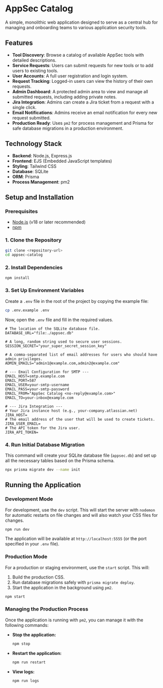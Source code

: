 # AppSec Catalog

A simple, monolithic web application designed to serve as a central hub for managing and onboarding teams to various application security tools.

## Features

- **Tool Discovery**: Browse a catalog of available AppSec tools with detailed descriptions.
- **Service Requests**: Users can submit requests for new tools or to add users to existing tools.
- **User Accounts**: A full user registration and login system.
- **Request Tracking**: Logged-in users can view the history of their own requests.
- **Admin Dashboard**: A protected admin area to view and manage all submitted requests, including adding private notes.
- **Jira Integration**: Admins can create a Jira ticket from a request with a single click.
- **Email Notifications**: Admins receive an email notification for every new request submitted.
- **Production Ready**: Uses `pm2` for process management and Prisma for safe database migrations in a production environment.

## Technology Stack

- **Backend**: Node.js, Express.js
- **Frontend**: EJS (Embedded JavaScript templates)
- **Styling**: Tailwind CSS
- **Database**: SQLite
- **ORM**: Prisma
- **Process Management**: pm2

## Setup and Installation

### Prerequisites

- [Node.js](https://nodejs.org/) (v18 or later recommended)
- [npm](https://www.npmjs.com/)

### 1. Clone the Repository

```bash
git clone <repository-url>
cd appsec-catalog
```

### 2. Install Dependencies

```bash
npm install
```

### 3. Set Up Environment Variables

Create a `.env` file in the root of the project by copying the example file:

```bash
cp .env.example .env
```

Now, open the `.env` file and fill in the required values.

```dotenv
# The location of the SQLite database file.
DATABASE_URL="file:./appsec.db"

# A long, random string used to secure user sessions.
SESSION_SECRET="your_super_secret_session_key"

# A comma-separated list of email addresses for users who should have admin privileges.
ADMIN_EMAILS="admin1@example.com,admin2@example.com"

# --- Email Configuration for SMTP ---
EMAIL_HOST=smtp.example.com
EMAIL_PORT=587
EMAIL_USER=your-smtp-username
EMAIL_PASS=your-smtp-password
EMAIL_FROM="AppSec Catalog <no-reply@example.com>"
EMAIL_TO=your-inbox@example.com

# --- Jira Integration ---
# Your Jira instance host (e.g., your-company.atlassian.net)
JIRA_HOST=
# The email address of the user that will be used to create tickets.
JIRA_USER_EMAIL=
# The API token for the Jira user.
JIRA_API_TOKEN=
```

### 4. Run Initial Database Migration

This command will create your SQLite database file (`appsec.db`) and set up all the necessary tables based on the Prisma schema.

```bash
npx prisma migrate dev --name init
```

## Running the Application

### Development Mode

For development, use the `dev` script. This will start the server with `nodemon` for automatic restarts on file changes and will also watch your CSS files for changes.

```bash
npm run dev
```

The application will be available at `http://localhost:5555` (or the port specified in your `.env` file).

### Production Mode

For a production or staging environment, use the `start` script. This will:
1. Build the production CSS.
2. Run database migrations safely with `prisma migrate deploy`.
3. Start the application in the background using `pm2`.

```bash
npm start
```

### Managing the Production Process

Once the application is running with `pm2`, you can manage it with the following commands:

- **Stop the application:**
  ```bash
  npm stop
  ```

- **Restart the application:**
  ```bash
  npm run restart
  ```

- **View logs:**
  ```bash
  npm run logs
  ```